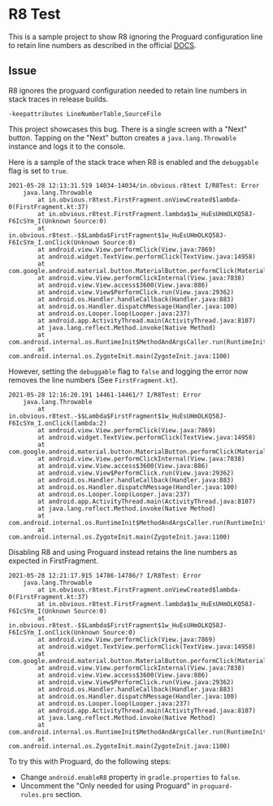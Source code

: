 # R8 Test

This is a sample project to show R8 ignoring the Proguard configuration line to retain line numbers as described in the official [DOCS](https://developer.android.com/studio/build/shrink-code#decode-stack-trace).

## Issue

R8 ignores the proguard configuration needed to retain line numbers in stack traces in release builds.

```
-keepattributes LineNumberTable,SourceFile
```

This project showcases this bug. There is a single screen with a "Next" button. Tapping on the "Next" button creates a `java.lang.Throwable` instance and logs it to the console.

Here is a sample of the stack trace when R8 is enabled and the `debuggable` flag is set to `true`.

```
2021-05-28 12:13:31.519 14034-14034/in.obvious.r8test I/R8Test: Error
    java.lang.Throwable
        at in.obvious.r8test.FirstFragment.onViewCreated$lambda-0(FirstFragment.kt:37)
        at in.obvious.r8test.FirstFragment.lambda$1w_HuEsUHmOLKQ58J-F6IcSYm_I(Unknown Source:0)
        at in.obvious.r8test.-$$Lambda$FirstFragment$1w_HuEsUHmOLKQ58J-F6IcSYm_I.onClick(Unknown Source:0)
        at android.view.View.performClick(View.java:7869)
        at android.widget.TextView.performClick(TextView.java:14958)
        at com.google.android.material.button.MaterialButton.performClick(MaterialButton.java:1119)
        at android.view.View.performClickInternal(View.java:7838)
        at android.view.View.access$3600(View.java:886)
        at android.view.View$PerformClick.run(View.java:29362)
        at android.os.Handler.handleCallback(Handler.java:883)
        at android.os.Handler.dispatchMessage(Handler.java:100)
        at android.os.Looper.loop(Looper.java:237)
        at android.app.ActivityThread.main(ActivityThread.java:8107)
        at java.lang.reflect.Method.invoke(Native Method)
        at com.android.internal.os.RuntimeInit$MethodAndArgsCaller.run(RuntimeInit.java:496)
        at com.android.internal.os.ZygoteInit.main(ZygoteInit.java:1100)
```

However, setting the `debuggable` flag to `false` and logging the error now removes the line numbers (See `FirstFragment.kt`).

```
2021-05-28 12:16:20.191 14461-14461/? I/R8Test: Error
    java.lang.Throwable
        at in.obvious.r8test.-$$Lambda$FirstFragment$1w_HuEsUHmOLKQ58J-F6IcSYm_I.onClick(lambda:2)
        at android.view.View.performClick(View.java:7869)
        at android.widget.TextView.performClick(TextView.java:14958)
        at com.google.android.material.button.MaterialButton.performClick(MaterialButton.java:2)
        at android.view.View.performClickInternal(View.java:7838)
        at android.view.View.access$3600(View.java:886)
        at android.view.View$PerformClick.run(View.java:29362)
        at android.os.Handler.handleCallback(Handler.java:883)
        at android.os.Handler.dispatchMessage(Handler.java:100)
        at android.os.Looper.loop(Looper.java:237)
        at android.app.ActivityThread.main(ActivityThread.java:8107)
        at java.lang.reflect.Method.invoke(Native Method)
        at com.android.internal.os.RuntimeInit$MethodAndArgsCaller.run(RuntimeInit.java:496)
        at com.android.internal.os.ZygoteInit.main(ZygoteInit.java:1100)
```

Disabling R8 and using Proguard instead retains the line numbers as expected in FirstFragment.

```
2021-05-28 12:21:17.915 14786-14786/? I/R8Test: Error
    java.lang.Throwable
        at in.obvious.r8test.FirstFragment.onViewCreated$lambda-0(FirstFragment.kt:37)
        at in.obvious.r8test.FirstFragment.lambda$1w_HuEsUHmOLKQ58J-F6IcSYm_I(Unknown Source:0)
        at in.obvious.r8test.-$$Lambda$FirstFragment$1w_HuEsUHmOLKQ58J-F6IcSYm_I.onClick(Unknown Source:0)
        at android.view.View.performClick(View.java:7869)
        at android.widget.TextView.performClick(TextView.java:14958)
        at com.google.android.material.button.MaterialButton.performClick(MaterialButton.java:1119)
        at android.view.View.performClickInternal(View.java:7838)
        at android.view.View.access$3600(View.java:886)
        at android.view.View$PerformClick.run(View.java:29362)
        at android.os.Handler.handleCallback(Handler.java:883)
        at android.os.Handler.dispatchMessage(Handler.java:100)
        at android.os.Looper.loop(Looper.java:237)
        at android.app.ActivityThread.main(ActivityThread.java:8107)
        at java.lang.reflect.Method.invoke(Native Method)
        at com.android.internal.os.RuntimeInit$MethodAndArgsCaller.run(RuntimeInit.java:496)
        at com.android.internal.os.ZygoteInit.main(ZygoteInit.java:1100)
```

To try this with Proguard, do the following steps:

- Change `android.enableR8` property in `gradle.properties` to `false`.
- Uncomment the "Only needed for using Proguard" in `proguard-rules.pro` section.
